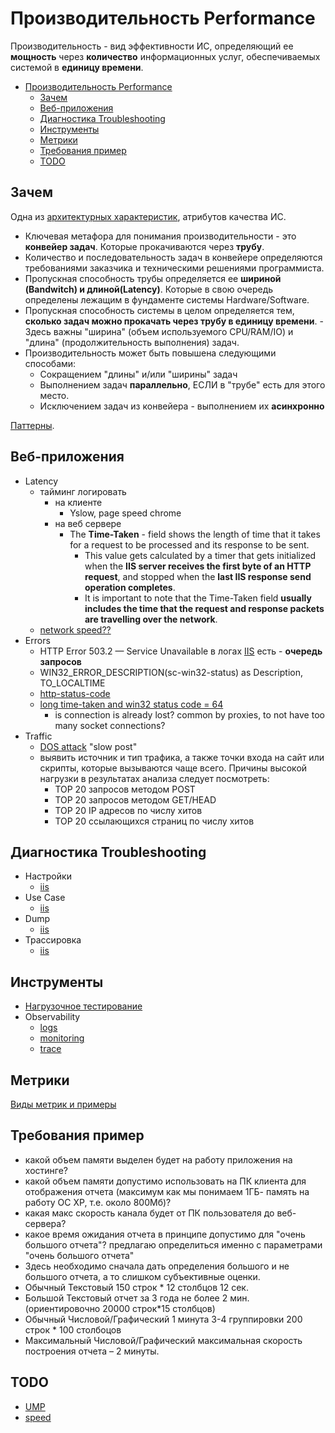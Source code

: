 # Производительность Performance

Производительность - вид эффективности ИС, определяющий ее __мощность__ через __количество__ информационных услуг, обеспечиваемых системой в __единицу времени__.

- [Производительность Performance](#производительность-performance)
  - [Зачем](#зачем)
  - [Веб-приложения](#веб-приложения)
  - [Диагностика Troubleshooting](#диагностика-troubleshooting)
  - [Инструменты](#инструменты)
  - [Метрики](#метрики)
  - [Требования пример](#требования-пример)
  - [TODO](#todo)

## Зачем

Одна из [архитектурных характеристик](../../arch.ability.md), атрибутов качества ИС.

- Ключевая метафора для понимания производительности - это __конвейер задач__. Которые прокачиваются через __трубу__.
- Количество и последовательность задач в конвейере определяются требованиями заказчика и техническими решениями программиста.
- Пропускная способность трубы определяется ее __шириной (Bandwitch) и длиной(Latency)__. Которые в свою очередь определены лежащим в фундаменте системы Hardware/Software.
- Пропускная способность системы в целом определяется тем, __сколько задач можно прокачать через трубу в единицу времени__. - Здесь важны "ширина" (объем используемого CPU/RAM/IO) и "длина" (продолжительность выполнения) задач.
- Производительность может быть повышена следующими способами:
  - Сокращением "длины" и/или "ширины" задач
  - Выполнением задач __параллельно__, ЕСЛИ в "трубе" есть для этого место.
  - Исключением задач из конвейера - выполнением их __асинхронно__

[Паттерны](../../pattern/performance/pattern.perf.md).

## Веб-приложения

- Latency
  - тайминг логировать
    - на клиенте
      - Yslow, page speed chrome
    - на веб сервере
      - The __Time-Taken__ - field shows the length of time that it takes for a request to be processed and its response to be sent.  
        - This value gets calculated by a timer that gets initialized when the __IIS server receives the first byte of an HTTP request__, and stopped when the __last IIS response send operation completes__.  
        - It is important to note that the Time-Taken field __usually includes the time that the request and response packets are travelling over the network__.
  - [network speed??](https://serverfault.com/questions/412419/iis-how-to-tell-if-a-slow-time-taken-is-due-to-a-slow-network-connection)
- Errors
  - HTTP Error 503.2 — Service Unavailable в логах [IIS](../../../technology/middleware/webserver/iis.md) есть - __очередь запросов__
  - WIN32_ERROR_DESCRIPTION(sc-win32-status) as Description, TO_LOCALTIME
  - [http-status-code](https://support.microsoft.com/ru-ru/help/943891/the-http-status-code-in-iis-7.0,-iis-7.5,-and-iis-8.0)
  - [long time-taken and win32 status code = 64](https://forums.iis.net/t/1169411.aspx)
    - is connection is already lost? common by proxies, to not have too many socket connections?
- Traffic
  - [DOS attack](https://serverfault.com/questions/288262/dos-attack-slow-post-how-to-prevent-in-iis?rq=1) "slow post"
  - выявить источник и тип трафика, а также точки входа на сайт или скрипты, которые вызываются чаще всего. Причины высокой нагрузки в результатах анализа следует посмотреть:  
    - TOP 20 запросов методом POST
    - TOP 20 запросов методом GET/HEAD
    - TOP 20 IP адресов по числу хитов
    - TOP 20 ссылающихся страниц по числу хитов

## Диагностика Troubleshooting

- Настройки
  - [iis](../../../technology/middleware/webserver/iis.performance.settings.md)
- Use Case
  - [iis](../../../technology/middleware/webserver/iis.troubleshooting.md#use-case)
- Dump
  - [iis](../../../technology/middleware/webserver/iis.troubleshooting.md#dump)
- Трассировка
  - [iis](../../../technology/middleware/webserver/iis.troubleshooting.md#трассировка)

## Инструменты

- [Нагрузочное тестирование](../../../technology/ability/performance/load.test.md)
- Observability
  - [logs](../../../technology/observability/logging.md)
  - [monitoring](../../../technology/observability/monitoring.md)
  - [trace](../../../technology/observability/tracing.distributed.md)

## Метрики

[Виды метрик и примеры](performance.metric.md)

## Требования пример

- какой объем памяти выделен будет на работу приложения на хостинге?
- какой объем памяти допустимо использовать на ПК клиента для отображения отчета (максимум как мы понимаем 1ГБ- память на работу ОС XP, т.е. около 800Мб)?
- какая макс скорость канала будет от ПК пользователя до веб-сервера?
- какое время ожидания отчета в принципе допустимо для "очень большого отчета"? предлагаю определиться именно с параметрами "очень большого отчета"
- Здесь необходимо сначала дать определения большого и не большого отчета, а то слишком субъективные оценки.
- Обычный Текстовый 150 строк * 12 столбцов 12 сек.
- Большой Текстовый отчет за 3 года не более 2 мин. (ориентировочно 20000 строк*15 столбцов)
- Обычный Числовой/Графический 1 минута 3-4 группировки 200 строк * 100 столбоцов
- Максимальный Числовой/Графический максимальная скорость построения отчета – 2 минуты.

## TODO

- [UMP](https://airtable.com/embed/shrj9QkstRkVlFW0i/tblzJXJYUlj4aCHaJ)
- [speed](http://sixrevisions.com/web-performance/improve-website-speed-02/)
